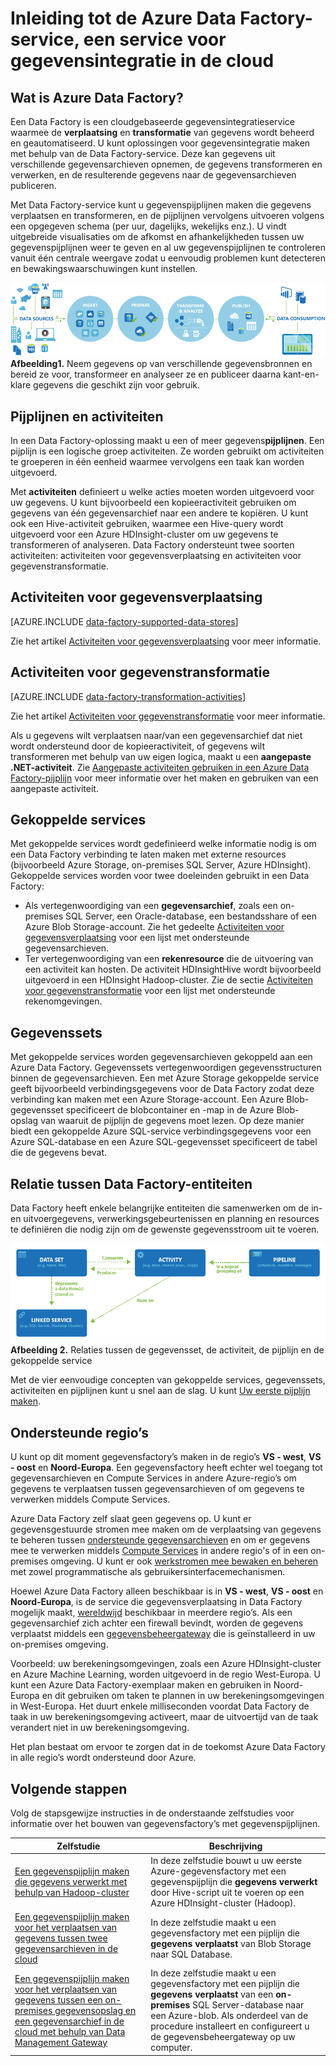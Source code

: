 <properties 
    pageTitle="Inleiding tot Data Factory, een gegevensintegratieservice | Microsoft Azure" 
    description="Leer wat een Data Factory is: een cloudgebaseerde gegevensintegratieservice waarmee de verplaatsing en transformatie van gegevens wordt beheerd en geautomatiseerd." 
    keywords="gegevensintegratie, cloudgegevensintegratie, wat is Azure Data Factory"
    services="data-factory" 
    documentationCenter="" 
    authors="spelluru" 
    manager="jhubbard" 
    editor="monicar"/>

<tags 
    ms.service="data-factory" 
    ms.workload="data-services" 
    ms.tgt_pltfrm="na" 
    ms.devlang="na" 
    ms.topic="get-started-article" 
    ms.date="09/22/2016" 
    ms.author="spelluru"/>


# Inleiding tot de Azure Data Factory-service, een service voor gegevensintegratie in de cloud

## Wat is Azure Data Factory? 
Een Data Factory is een cloudgebaseerde gegevensintegratieservice waarmee de **verplaatsing** en **transformatie** van gegevens wordt beheerd en geautomatiseerd. U kunt oplossingen voor gegevensintegratie maken met behulp van de Data Factory-service. Deze kan gegevens uit verschillende gegevensarchieven opnemen, de gegevens transformeren en verwerken, en de resulterende gegevens naar de gegevensarchieven publiceren. 

Met Data Factory-service kunt u gegevenspijplijnen maken die gegevens verplaatsen en transformeren, en de pijplijnen vervolgens uitvoeren volgens een opgegeven schema (per uur, dagelijks, wekelijks enz.). U vindt uitgebreide visualisaties om de afkomst en afhankelijkheden tussen uw gegevenspijplijnen weer te geven en al uw gegevenspijplijnen te controleren vanuit één centrale weergave zodat u eenvoudig problemen kunt detecteren en bewakingswaarschuwingen kunt instellen.

![Diagram: Data Factory-overzicht, een service voor gegevensintegratie](./media/data-factory-introduction/what-is-azure-data-factory.png)
**Afbeelding1.** Neem gegevens op van verschillende gegevensbronnen en bereid ze voor, transformeer en analyseer ze en publiceer daarna kant-en-klare gegevens die geschikt zijn voor gebruik.

## Pijplijnen en activiteiten
In een Data Factory-oplossing maakt u een of meer gegevens**pijplijnen**. Een pijplijn is een logische groep activiteiten. Ze worden gebruikt om activiteiten te groeperen in één eenheid waarmee vervolgens een taak kan worden uitgevoerd. 

Met **activiteiten** definieert u welke acties moeten worden uitgevoerd voor uw gegevens. U kunt bijvoorbeeld een kopieeractiviteit gebruiken om gegevens van één gegevensarchief naar een andere te kopiëren. U kunt ook een Hive-activiteit gebruiken, waarmee een Hive-query wordt uitgevoerd voor een Azure HDInsight-cluster om uw gegevens te transformeren of analyseren. Data Factory ondersteunt twee soorten activiteiten: activiteiten voor gegevensverplaatsing en activiteiten voor gegevenstransformatie. 
  
## Activiteiten voor gegevensverplaatsing 
[AZURE.INCLUDE [data-factory-supported-data-stores](../../includes/data-factory-supported-data-stores.md)]

Zie het artikel [Activiteiten voor gegevensverplaatsing](data-factory-data-movement-activities.md) voor meer informatie. 

## Activiteiten voor gegevenstransformatie
[AZURE.INCLUDE [data-factory-transformation-activities](../../includes/data-factory-transformation-activities.md)]

Zie het artikel [Activiteiten voor gegevenstransformatie](data-factory-data-transformation-activities.md) voor meer informatie.

Als u gegevens wilt verplaatsen naar/van een gegevensarchief dat niet wordt ondersteund door de kopieeractiviteit, of gegevens wilt transformeren met behulp van uw eigen logica, maakt u een **aangepaste .NET-activiteit**. Zie [Aangepaste activiteiten gebruiken in een Azure Data Factory-pijplijn](data-factory-use-custom-activities.md) voor meer informatie over het maken en gebruiken van een aangepaste activiteit.

## Gekoppelde services
Met gekoppelde services wordt gedefinieerd welke informatie nodig is om een Data Factory verbinding te laten maken met externe resources (bijvoorbeeld Azure Storage, on-premises SQL Server, Azure HDInsight). Gekoppelde services worden voor twee doeleinden gebruikt in een Data Factory:

- Als vertegenwoordiging van een **gegevensarchief**, zoals een on-premises SQL Server, een Oracle-database, een bestandsshare of een Azure Blob Storage-account. Zie het gedeelte [Activiteiten voor gegevensverplaatsing](data-factory-data-movement-activities.md) voor een lijst met ondersteunde gegevensarchieven. 
- Ter vertegenwoordiging van een **rekenresource** die de uitvoering van een activiteit kan hosten. De activiteit HDInsightHive wordt bijvoorbeeld uitgevoerd in een HDInsight Hadoop-cluster. Zie de sectie [Activiteiten voor gegevenstransformatie](data-factory-data-transformation-activities.md) voor een lijst met ondersteunde rekenomgevingen. 

## Gegevenssets 
Met gekoppelde services worden gegevensarchieven gekoppeld aan een Azure Data Factory. Gegevenssets vertegenwoordigen gegevensstructuren binnen de gegevensarchieven. Een met Azure Storage gekoppelde service geeft bijvoorbeeld verbindingsgegevens voor de Data Factory zodat deze verbinding kan maken met een Azure Storage-account. Een Azure Blob-gegevensset specificeert de blobcontainer en -map in de Azure Blob-opslag van waaruit de pijplijn de gegevens moet lezen. Op deze manier biedt een gekoppelde Azure SQL-service verbindingsgegevens voor een Azure SQL-database en een Azure SQL-gegevensset specificeert de tabel die de gegevens bevat.   

## Relatie tussen Data Factory-entiteiten
Data Factory heeft enkele belangrijke entiteiten die samenwerken om de in- en uitvoergegevens, verwerkingsgebeurtenissen en planning en resources te definiëren die nodig zijn om de gewenste gegevensstroom uit te voeren.

![Diagram: Data Factory, een service voor gegevensintegratie in de cloud - Belangrijkste concepten](./media/data-factory-introduction/data-integration-service-key-concepts.png)
**Afbeelding 2.** Relaties tussen de gegevensset, de activiteit, de pijplijn en de gekoppelde service

Met de vier eenvoudige concepten van gekoppelde services, gegevenssets, activiteiten en pijplijnen kunt u snel aan de slag. U kunt [Uw eerste pijplijn maken](data-factory-build-your-first-pipeline.md). 

## Ondersteunde regio’s
U kunt op dit moment gegevensfactory’s maken in de regio’s **VS - west**, **VS - oost** en **Noord-Europa**. Een gegevensfactory heeft echter wel toegang tot gegevensarchieven en Compute Services in andere Azure-regio’s om gegevens te verplaatsen tussen gegevensarchieven of om gegevens te verwerken middels Compute Services. 

Azure Data Factory zelf slaat geen gegevens op. U kunt er gegevensgestuurde stromen mee maken om de verplaatsing van gegevens te beheren tussen [ondersteunde gegevensarchieven](data-factory-data-movement-activities.md#supported-data-stores) en om er gegevens mee te verwerken middels [Compute Services](data-factory-compute-linked-services.md) in andere regio's of in een on-premises omgeving. U kunt er ook [werkstromen mee bewaken en beheren](data-factory-monitor-manage-pipelines.md) met zowel programmatische als gebruikersinterfacemechanismen. 

Hoewel Azure Data Factory alleen beschikbaar is in **VS - west**, **VS - oost** en **Noord-Europa**, is de service die gegevensverplaatsing in Data Factory mogelijk maakt, [wereldwijd](data-factory-data-movement-activities.md#global) beschikbaar in meerdere regio’s. Als een gegevensarchief zich achter een firewall bevindt, worden de gegevens verplaatst middels een [gegevensbeheergateway](data-factory-move-data-between-onprem-and-cloud.md) die is geïnstalleerd in uw on-premises omgeving. 

Voorbeeld: uw berekeningsomgevingen, zoals een Azure HDInsight-cluster en Azure Machine Learning, worden uitgevoerd in de regio West-Europa. U kunt een Azure Data Factory-exemplaar maken en gebruiken in Noord-Europa en dit gebruiken om taken te plannen in uw berekeningsomgevingen in West-Europa. Het duurt enkele milliseconden voordat Data Factory de taak in uw berekeningsomgeving activeert, maar de uitvoertijd van de taak verandert niet in uw berekeningsomgeving.

Het plan bestaat om ervoor te zorgen dat in de toekomst Azure Data Factory in alle regio’s wordt ondersteund door Azure.
  
## Volgende stappen
Volg de stapsgewijze instructies in de onderstaande zelfstudies voor informatie over het bouwen van gegevensfactory’s met gegevenspijplijnen. 

Zelfstudie | Beschrijving
-------- | -----------
[Een gegevenspijplijn maken die gegevens verwerkt met behulp van Hadoop-cluster](data-factory-build-your-first-pipeline.md) | In deze zelfstudie bouwt u uw eerste Azure-gegevensfactory met een gegevenspijplijn die **gegevens verwerkt** door Hive-script uit te voeren op een Azure HDInsight-cluster (Hadoop). |
[Een gegevenspijplijn maken voor het verplaatsen van gegevens tussen twee gegevensarchieven in de cloud](data-factory-copy-data-from-azure-blob-storage-to-sql-database.md) | In deze zelfstudie maakt u een gegevensfactory met een pijplijn die **gegevens verplaatst** van Blob Storage naar SQL Database.
[Een gegevenspijplijn maken voor het verplaatsen van gegevens tussen een on-premises gegevensopslag en een gegevensarchief in de cloud met behulp van Data Management Gateway](data-factory-move-data-between-onprem-and-cloud.md) | In deze zelfstudie maakt u een gegevensfactory met een pijplijn die **gegevens verplaatst** van een **on-premises** SQL Server-database naar een Azure-blob. Als onderdeel van de procedure installeert en configureert u de gegevensbeheergateway op uw computer. 


<!--HONumber=Sep16_HO4-->


